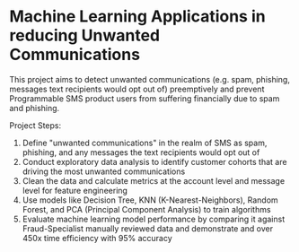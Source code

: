 # Machine Learning Applications in reducing Unwanted Communications
This project aims to detect unwanted communications (e.g. spam, phishing, messages text recipients would opt out of) preemptively and prevent Programmable SMS product users from suffering financially due to spam and phishing.

Project Steps:
1. Define "unwanted communications" in the realm of SMS as spam, phishing, and any messages the text recipients would opt out of
2. Conduct exploratory data analysis to identify customer cohorts that are driving the most unwanted communications
3. Clean the data and calculate metrics at the account level and message level for feature engineering
4. Use models like Decision Tree, KNN (K-Nearest-Neighbors), Random Forest, and PCA (Principal Component Analysis) to train algorithms
6. Evaluate machine learning model performance by comparing it against Fraud-Specialist manually reviewed data and demonstrate and over 450x time efficiency with 95% accuracy
